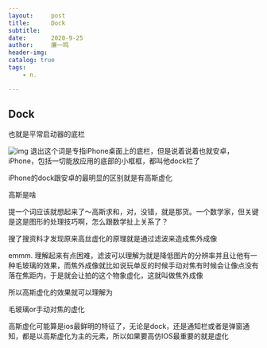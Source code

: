 ```yaml
---
layout:     post
title:      Dock
subtitle:   
date:       2020-9-25
author:     廉一鸣
header-img: 
catalog: true
tags:
    - n.

---
```


## Dock

也就是平常启动器的底栏

![img](https://mmbiz.qpic.cn/mmbiz_jpg/tMsLbdfwxoMkwts5WOj43VS1OTHQ9THGLibWYup1uYHXm9Am6WUHj9f7XOhNT8pppR1TkYXUnLicFdeIrh77FcRQ/640?wx_fmt=jpeg&tp=webp&wxfrom=5&wx_lazy=1&wx_co=1)
退出这个词是专指iPhone桌面上的底栏，但是说着说着也就安卓，iPhone，包括一切能放应用的底部的小框框，都叫他dock栏了

 iPhone的dock跟安卓的最明显的区别就是有高斯虚化

高斯是啥

提一个词应该就想起来了～高斯求和，对，没错，就是那货。一个数学家，但关键是这是图形的处理技巧啊，怎么跟数学扯上关系了？



搜了搜资料才发现原来高丝虚化的原理就是通过滤波来造成焦外成像



emmm. 理解起来有点困难，滤波可以理解为就是降低图片的分辨率并且让他有一种毛玻璃的效果，而焦外成像就比如说玩单反的时候手动对焦有时候会让像点没有落在焦距内，于是就会让拍的这个物象虚化，这就叫做焦外成像



所以高斯虚化的效果就可以理解为



毛玻璃or手动对焦的虚化

高斯虚化可能算是ios最鲜明的特征了，无论是dock，还是通知栏或者是弹窗通知，都是以高斯虚化为主的元素，所以如果要高仿IOS最重要的就是虚化